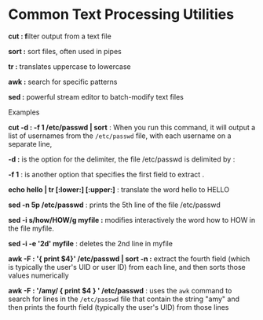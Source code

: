 # Common Text Processing Utilities

**cut : f**ilter output from a text file

**sort :** sort files, often used in pipes

**tr :** translates uppercase to lowercase

**awk :** search for specific patterns

**sed :** powerful stream editor to batch-modify text files



Examples

**cut -d : -f 1 /etc/passwd | sort** : When you run this command, it will output a list of usernames from the `/etc/passwd` file, with each username on a separate line,&#x20;

**-d :** is the option for the delimiter, the file /etc/passwd is delimited by :&#x20;

**-f 1** : is another option that specifies the first field to extract .



**echo hello | tr \[:lower:] \[:upper:]** : translate the word hello to HELLO&#x20;



**sed -n 5p /etc/passwd** : prints the 5th line of the file /etc/passwd

**sed -i s/how/HOW/g myfile :** modifies interactively the word how to HOW in the file myfile.

**sed -i -e '2d' myfile** : deletes the 2nd line in myfile



**awk -F : '{ print $4}' /etc/passwd | sort -n :** extract the fourth field (which is typically the user's UID or user ID) from each line, and then sorts those values numerically

**awk -F : '/amy/ { print $4 } ' /etc/passwd** : uses the `awk` command to search for lines in the `/etc/passwd` file that contain the string "amy" and then prints the fourth field (typically the user's UID) from those lines



